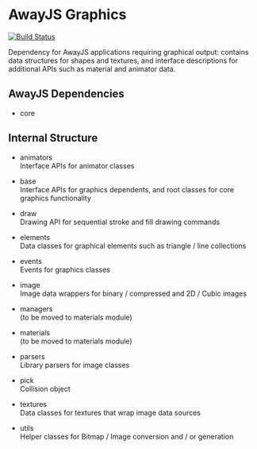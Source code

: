 # AwayJS Graphics
[![Build Status](https://travis-ci.org/awayjs/graphics.svg?branch=dev)](https://travis-ci.org/awayjs/graphics)

Dependency for AwayJS applications requiring graphical output: contains data structures for shapes and textures, and interface descriptions for additional APIs such as material and animator data.

## AwayJS Dependencies

* core

## Internal Structure

* animators<br>
Interface APIs for animator classes

* base<br>
Interface APIs for graphics dependents, and root classes for core graphics functionality

* draw<br>
Drawing API for sequential stroke and fill drawing commands

* elements<br>
Data classes for graphical elements such as triangle / line collections

* events<br>
Events for graphics classes

* image<br>
Image data wrappers for binary / compressed and 2D / Cubic images

* managers<br>
(to be moved to materials module)

* materials<br>
(to be moved to materials module)

* parsers<br>
Library parsers for image classes

* pick<br>
Collision object

* textures<br>
Data classes for textures that wrap image data sources

* utils<br>
Helper classes for Bitmap / Image conversion and / or generation